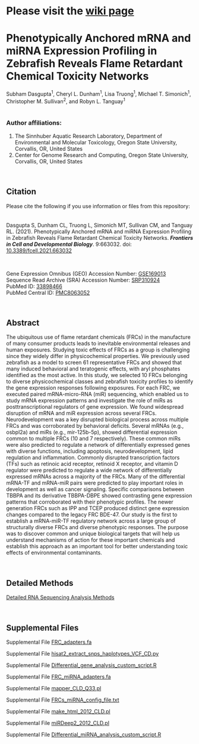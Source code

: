 # Please visit the [wiki page](https://github.com/Tanguay-Lab/Manuscripts/wiki/Dasgupta_et._al._(2021)_Front_Cell_Dev_Biol)

# Phenotypically Anchored mRNA and miRNA Expression Profiling in Zebrafish Reveals Flame Retardant Chemical Toxicity Networks
Subham Dasgupta<sup>1</sup>, Cheryl L. Dunham<sup>1</sup>, Lisa Truong<sup>1</sup>, Michael T. Simonich<sup>1</sup>, Christopher M. Sullivan<sup>2</sup>, and Robyn L. Tanguay<sup>1</sup>
<br><br>
### Author affiliations:
  1. The Sinnhuber Aquatic Research Laboratory, Department of Environmental and Molecular Toxicology, Oregon State University, Corvallis, OR, United States
  2. Center for Genome Research and Computing, Oregon State University, Corvallis, OR, United States

<br>

## Citation
Please cite the following if you use information or files from this repository:
<br><br><br>
Dasgupta S, Dunham CL, Truong L, Simonich MT, Sullivan CM, and Tanguay RL. (2021). Phenotypically Anchored mRNA and miRNA Expression Profiling in Zebrafish Reveals Flame Retardant Chemical Toxicity Networks. *__Frontiers in Cell and Developmental Biology__*. 9:663032. 
doi: [10.3389/fcell.2021.663032](https://www.frontiersin.org/articles/10.3389/fcell.2021.663032/)

<br>

Gene Expression Omnibus (GEO) Accession Number: [GSE169013](https://www.ncbi.nlm.nih.gov/geo/query/acc.cgi?acc=GSE169013)
<br>
Sequence Read Archive (SRA) Accession Number: [SRP310924](https://trace.ncbi.nlm.nih.gov/Traces/sra/?study=SRP310924)
<br>
PubMed ID: [33898466](https://pubmed.ncbi.nlm.nih.gov/33898466/)
<br>
PubMed Central ID: [PMC8063052](https://www.ncbi.nlm.nih.gov/pmc/articles/PMC8063052/)

<br>

## Abstract
The ubiquitous use of flame retardant chemicals (FRCs) in the manufacture of many consumer products leads to inevitable environmental releases and human exposures. Studying toxic effects of FRCs as a group is challenging since they widely differ in physicochemical properties. We previously used zebrafish as a model to screen 61 representative FRCs and showed that many induced behavioral and teratogenic effects, with aryl phosphates identified as the most active. In this study, we selected 10 FRCs belonging to diverse physicochemical classes and zebrafish toxicity profiles to identify the gene expression responses following exposures. For each FRC, we executed paired mRNA-micro-RNA (miR) sequencing, which enabled us to study mRNA expression patterns and investigate the role of miRs as posttranscriptional regulators of gene expression. We found widespread disruption of mRNA and miR expression across several FRCs. Neurodevelopment was a key disrupted biological process across multiple FRCs and was corroborated by behavioral deficits. Several mRNAs (e.g., osbpl2a) and miRs (e.g., mir-125b-5p), showed differential expression common to multiple FRCs (10 and 7 respectively). These common miRs were also predicted to regulate a network of differentially expressed genes with diverse functions, including apoptosis, neurodevelopment, lipid regulation and inflammation. Commonly disrupted transcription factors (TFs) such as retinoic acid receptor, retinoid X receptor, and vitamin D regulator were predicted to regulate a wide network of differentially expressed mRNAs across a majority of the FRCs. Many of the differential mRNA-TF and mRNA-miR pairs were predicted to play important roles in development as well as cancer signaling. Specific comparisons between TBBPA and its derivative TBBPA-DBPE showed contrasting gene expression patterns that corroborated with their phenotypic profiles. The newer generation FRCs such as IPP and TCEP produced distinct gene expression changes compared to the legacy FRC BDE-47. Our study is the first to establish a mRNA-miR-TF regulatory network across a large group of structurally diverse FRCs and diverse phenotypic responses. The purpose was to discover common and unique biological targets that will help us understand mechanisms of action for these important chemicals and establish this approach as an important tool for better understanding toxic effects of environmental contaminants.

<br>

## Detailed Methods
[Detailed RNA Sequencing Analysis Methods](https://github.com/Tanguay-Lab/Manuscripts/blob/main/Dasgupta_et._al._(2021)_Front_Cell_Dev_Biol/FRC_Manuscript_Methods_NGS_Analysis.md)

<br>

## Supplemental Files
Supplemental File [FRC_adapters.fa](https://github.com/Tanguay-Lab/Manuscripts/blob/main/Dasgupta_et._al._(2021)_Front_Cell_Dev_Biol/FRC_adapters.fa)

Supplemental File [hisat2_extract_snps_haplotypes_VCF_CD.py](https://github.com/Tanguay-Lab/Manuscripts/blob/main/Dasgupta_et._al._(2021)_Front_Cell_Dev_Biol/hisat2_extract_snps_haplotypes_VCF_CD.py)

Supplemental File [Differential_gene_analysis_custom_script.R](https://github.com/Tanguay-Lab/Manuscripts/blob/main/Dasgupta_et._al._(2021)_Front_Cell_Dev_Biol/Files/Differential_gene_analysis_custom_script.R)

Supplemental File [FRC_miRNA_adapters.fa](https://github.com/Tanguay-Lab/Manuscripts/blob/main/Dasgupta_et._al._(2021)_Front_Cell_Dev_Biol/Files/FRC_miRNA_adapters.fa)

Supplemental File [mapper_CLD_Q33.pl](https://github.com/Tanguay-Lab/Manuscripts/blob/main/Dasgupta_et._al._(2021)_Front_Cell_Dev_Biol/Files/mapper_CLD_Q33.pl)

Supplemental File [FRCs_miRNA_config_file.txt](https://github.com/Tanguay-Lab/Manuscripts/blob/main/Dasgupta_et._al._(2021)_Front_Cell_Dev_Biol/Files/FRCs_miRNA_config_file.txt)

Supplemental File [make_html_2012_CLD.pl](https://github.com/Tanguay-Lab/Manuscripts/blob/main/Dasgupta_et._al._(2021)_Front_Cell_Dev_Biol/Files/make_html_2012_CLD.pl)

Supplemental File [miRDeep2_2012_CLD.pl](https://github.com/Tanguay-Lab/Manuscripts/blob/main/Dasgupta_et._al._(2021)_Front_Cell_Dev_Biol/Files/miRDeep2_2012_CLD.pl)

Supplemental File [Differential_miRNA_analysis_custom_script.R](https://github.com/Tanguay-Lab/Manuscripts/blob/main/Dasgupta_et._al._(2021)_Front_Cell_Dev_Biol/Files/Differential_miRNA_analysis_custom_script.R)
